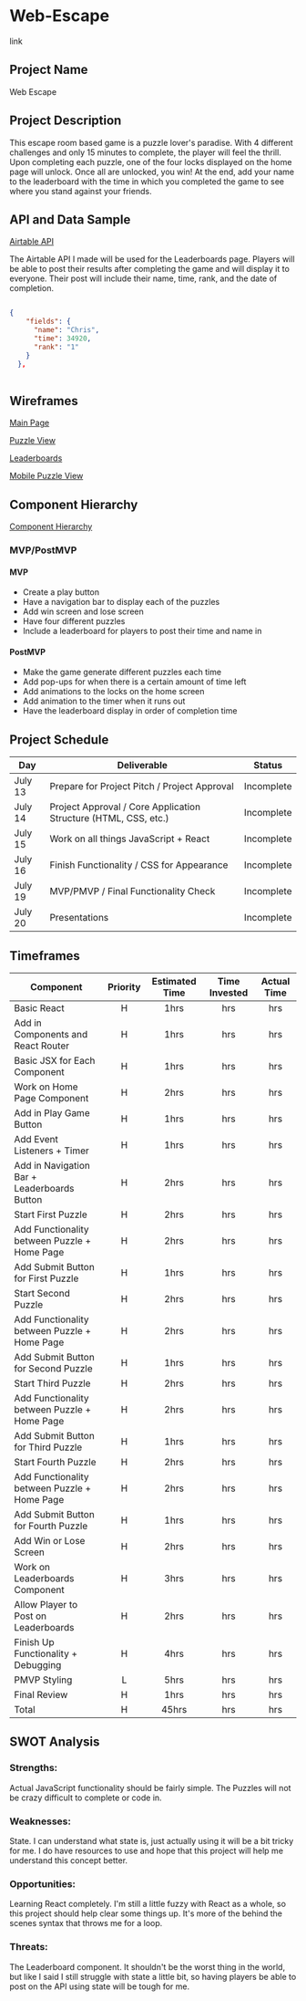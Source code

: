 # Web-Escape

link

## Project Name

Web Escape

## Project Description

This escape room based game is a puzzle lover's paradise. With 4 different challenges and only 15 minutes to complete, the player will feel the thrill. Upon completing each puzzle, one of the four locks displayed on the home page will unlock. Once all are unlocked, you win! At the end, add your name to the leaderboard with the time in which you completed the game to see where you stand against your friends.

## API and Data Sample

[Airtable API](https://airtable.com/tblmNSNzW1tn2IdlJ/viwZUeiriOsiwkMVo?blocks=hide)

The Airtable API I made will be used for the Leaderboards page. Players will be able to post their results after completing the game and will display it to everyone. Their post will include their name, time, rank, and the date of completion.

```json

{
    "fields": {
      "name": "Chris",
      "time": 34920,
      "rank": "1"
    }
  },
  
```

## Wireframes

[Main Page](https://wireframe.cc/9C0t7E)

[Puzzle View](https://wireframe.cc/rdemeV)

[Leaderboards](https://wireframe.cc/dxLgbh)

[Mobile Puzzle View](https://whimsical.com/web-escape-mobile-CDPziUMy2QeMwgYcuqMdof)

## Component Hierarchy

[Component Hierarchy](https://whimsical.com/web-escape-hierarchy-BBTNoCb1wCAwrpDmo3SSYi)

### MVP/PostMVP

#### MVP

- Create a play button
- Have a navigation bar to display each of the puzzles
- Add win screen and lose screen
- Have four different puzzles
- Include a leaderboard for players to post their time and name in

#### PostMVP

- Make the game generate different puzzles each time
- Add pop-ups for when there is a certain amount of time left
- Add animations to the locks on the home screen
- Add animation to the timer when it runs out
- Have the leaderboard display in order of completion time


## Project Schedule

| Day     | Deliverable                                                     | Status   |
| ------- | --------------------------------------------------------------- | -------- |
| July 13 | Prepare for Project Pitch / Project Approval                    | Incomplete |
| July 14 | Project Approval / Core Application Structure (HTML, CSS, etc.) | Incomplete |
| July 15 | Work on all things JavaScript + React                           | Incomplete |
| July 16 | Finish Functionality / CSS for Appearance                       | Incomplete |
| July 19 | MVP/PMVP / Final Functionality Check                            | Incomplete |
| July 20 | Presentations                                                   | Incomplete |

## Timeframes

| Component                                   | Priority | Estimated Time | Time Invested | Actual Time |
| ------------------------------------------- | :------: | :------------: | :-----------: | :---------: |
| Basic React                                 |    H     |      1hrs      |    hrs     |   hrs    |
| Add in Components and React Router          |    H     |      1hrs      |    hrs     |   hrs    |
| Basic JSX for Each Component                |    H     |      1hrs      |     hrs      |    hrs     |
| Work on Home Page Component                 |    H     |      2hrs      |    hrs     |   hrs    |
| Add in Play Game Button                     |    H     |      1hrs      |     hrs      |    hrs     |
| Add Event Listeners + Timer                 |    H     |      1hrs      |     hrs      |    hrs     |
| Add in Navigation Bar + Leaderboards Button |    H     |      2hrs      |     hrs      |    hrs     |
| Start First Puzzle                          |    H     |      2hrs      |     hrs      |    hrs     |
| Add Functionality between Puzzle + Home Page|    H     |      2hrs      |     hrs      |    hrs     |
| Add Submit Button for First Puzzle          |    H     |      1hrs      |     hrs      |    hrs     |
| Start Second Puzzle                         |    H     |      2hrs      |     hrs      |    hrs     |
| Add Functionality between Puzzle + Home Page|    H     |      2hrs      |     hrs      |    hrs     |
| Add Submit Button for Second Puzzle         |    H     |      1hrs      |     hrs      |    hrs     |
| Start Third Puzzle                          |    H     |      2hrs      |     hrs      |    hrs     |
| Add Functionality between Puzzle + Home Page|    H     |      2hrs      |     hrs      |    hrs     |
| Add Submit Button for Third Puzzle          |    H     |      1hrs      |     hrs      |    hrs     |
| Start Fourth Puzzle                         |    H     |      2hrs      |     hrs      |    hrs     |
| Add Functionality between Puzzle + Home Page|    H     |      2hrs      |     hrs      |    hrs     |
| Add Submit Button for Fourth Puzzle         |    H     |      1hrs      |     hrs      |    hrs     |
| Add Win or Lose Screen                      |    H     |      2hrs      |     hrs      |    hrs     |
| Work on Leaderboards Component              |    H     |      3hrs      |     hrs      |    hrs     |
| Allow Player to Post on Leaderboards        |    H     |      2hrs      |     hrs      |    hrs     |
| Finish Up Functionality + Debugging         |    H     |      4hrs      |     hrs      |    hrs     |
| PMVP Styling                                |    L     |      5hrs      |     hrs      |    hrs     |
| Final Review                                |    H     |      1hrs      |     hrs      |    hrs     |
| Total                                       |    H     |     45hrs      |    hrs    |   hrs   |

## SWOT Analysis

### Strengths:

Actual JavaScript functionality should be fairly simple. The Puzzles will not be crazy difficult to complete or code in.

### Weaknesses:

State. I can understand what state is, just actually using it will be a bit tricky for me. I do have resources to use and hope that this project will help me understand this concept better.

### Opportunities:

Learning React completely. I'm still a little fuzzy with React as a whole, so this project should help clear some things up. It's more of the behind the scenes syntax that throws me for a loop.

### Threats:

The Leaderboard component. It shouldn't be the worst thing in the world, but like I said I still struggle with state a little bit, so having players be able to post on the API using state will be tough for me.

